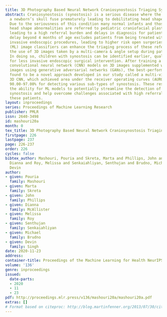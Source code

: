 ```yaml
---
title: 3D Photography Based Neural Network Craniosynostosis Triaging System
abstract: Craniosynostosis (synostosis) is a serious disease where the sutures of
  a newborn’s skull fuse prematurely leading to debilitating head shape deformities.
  Due to the seriousness of this condition many normal infants and those with benign
  head shape abnormalities are referred to pediatric craniofacial plastic surgeons,
  leading to a high referral burden and delays in diagnosis for patients. A diagnostic
  delay beyond 4 months of age excludes patients from being treated with minimally
  invasive endoscopic procedures, leading to higher risk open surgeries. Machine learning
  (ML) image classifiers can enhance the triaging process of these referrals through
  the use of 3D images taken by a multi-camera & angle setup during patient visits.
  In doing so, children with synostosis can be identified earlier, qualifying them
  for less invasive endoscopic surgical intervention. After training a variety of
  convolutional neural network (CNN) models on 3D images supplemented with synthetic
  images using generative adversarial networks (GANs), the best-performing model was
  found to be a novel approach developed in our study called a multi-view collapsed
  3D CNN, which achieved area under the receiver operating curves (AUROC) between
  90.00-97.00% for detecting various sub-types of synostosis. These results demonstrate
  the ability for ML models to potentially streamline the detection of children with
  synostosis and help overcome challenges associated with high referral burdens for
  these patients.
layout: inproceedings
series: Proceedings of Machine Learning Research
publisher: PMLR
issn: 2640-3498
id: mashouri20a
month: 0
tex_title: 3D Photography Based Neural Network Craniosynostosis Triaging System
firstpage: 226
lastpage: 237
page: 226-237
order: 226
cycles: false
bibtex_author: Mashouri, Pouria and Skreta, Marta and Phillips, John and McAllister,
  Dianna and Roy, Melissa and Senkaiahliyan, Senthujan and Brudno, Michael and Singh,
  Devin
author:
- given: Pouria
  family: Mashouri
- given: Marta
  family: Skreta
- given: John
  family: Phillips
- given: Dianna
  family: McAllister
- given: Melissa
  family: Roy
- given: Senthujan
  family: Senkaiahliyan
- given: Michael
  family: Brudno
- given: Devin
  family: Singh
date: 2020-11-23
address: 
container-title: Proceedings of the Machine Learning for Health NeurIPS Workshop
volume: '136'
genre: inproceedings
issued:
  date-parts:
  - 2020
  - 11
  - 23
pdf: http://proceedings.mlr.press/v136/mashouri20a/mashouri20a.pdf
extras: []
# Format based on citeproc: http://blog.martinfenner.org/2013/07/30/citeproc-yaml-for-bibliographies/
---
```

